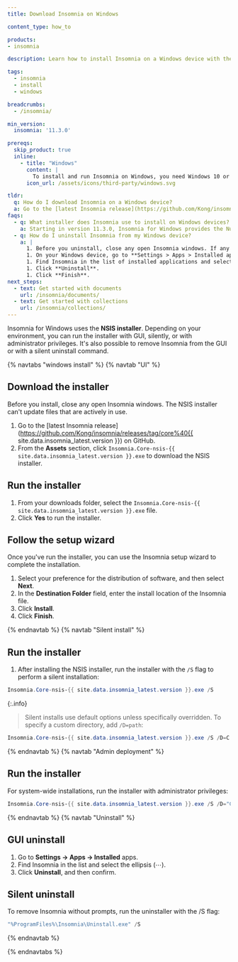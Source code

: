 ```yaml
---
title: Download Insomnia on Windows

content_type: how_to

products:
- insomnia

description: Learn how to install Insomnia on a Windows device with the NSIS installer.

tags:
  - insomnia
  - install
  - windows

breadcrumbs:
  - /insomnia/

min_version:
  insomnia: '11.3.0'

prereqs:
  skip_product: true
  inline:
    - title: "Windows"
      content: |
        To install and run Insomnia on Windows, you need Windows 10 or later.
      icon_url: /assets/icons/third-party/windows.svg

tldr:
  q: How do I download Insomnia on a Windows device?
  a: Go to the [latest Insomnia release](https://github.com/Kong/insomnia/releases/tag/core%40{{ site.data.insomnia_latest.version }}) on GitHub and download the `Insomnia.Core-nsis-{{ site.data.insomnia_latest.version }}.exe` file.
faqs:
  - q: What installer does Insomnia use to install on Windows devices?
    a: Starting in version 11.3.0, Insomnia for Windows provides the Nullsoft Scriptable Install System (NSIS) installer. This update gives you more control over your setup by allowing you to choose the installation directory that best suits your system.
  - q: How do I uninstall Insomnia from my Windows device?
    a: |
      1. Before you uninstall, close any open Insomnia windows. If any are left open, Insomnia won't uninstall completely.
      1. On your Windows device, go to **Settings > Apps > Installed apps**.
      1. Find Insomnia in the list of installed applications and select the ellipsis (⋯).
      1. Click **Uninstall**.
      1. Click **Finish**.
next_steps:
  - text: Get started with documents
    url: /insomnia/documents/
  - text: Get started with collections
    url: /insomnia/collections/
---
```


Insomnia for Windows uses the **NSIS installer**. Depending on your environment, you can run the installer with GUI, silently, or with administrator privileges. It's also possible to remove Insomnia from the GUI or with a silent uninstall command.

{% navtabs "windows install" %}
{% navtab "UI" %}

## Download the installer
Before you install, close any open Insomnia windows. The NSIS installer can't update files that are actively in use.

1. Go to the [latest Insomnia release](https://github.com/Kong/insomnia/releases/tag/core%40{{ site.data.insomnia_latest.version }}) on GitHub.
1. From the **Assets** section, click `Insomnia.Core-nsis-{{ site.data.insomnia_latest.version }}.exe` to download the NSIS installer.

## Run the installer
1. From your downloads folder, select the `Insomnia.Core-nsis-{{ site.data.insomnia_latest.version }}.exe` file.
2. Click **Yes** to run the installer.

## Follow the setup wizard

Once you've run the installer, you can use the Insomnia setup wizard to complete the installation.

1. Select your preference for the distribution of software, and then select **Next**.
2. In the **Destination Folder** field, enter the install location of the Insomnia file.
3. Click **Install**.
4. Click **Finish**.

{% endnavtab %}
{% navtab "Silent install" %}

## Run the installer
1. After installing the NSIS installer, run the installer with the `/S` flag to perform a silent installation:
```powershell
Insomnia.Core-nsis-{{ site.data.insomnia_latest.version }}.exe /S
```
{:.info}
> Silent installs use default options unless specifically overridden. To specify a custom directory, add `/D=path`: 
```powershell
Insomnia.Core-nsis-{{ site.data.insomnia_latest.version }}.exe /S /D=C:\Insomnia
```

{% endnavtab %}
{% navtab "Admin deployment" %}

## Run the installer

For system-wide installations, run the installer with administrator privileges:
```powershell
Insomnia.Core-nsis-{{ site.data.insomnia_latest.version }}.exe /S /D="C:\Program Files\Insomnia"
```

{% endnavtab %}
{% navtab "Uninstall" %}

## GUI uninstall

1. Go to **Settings → Apps → Installed** apps.
2. Find Insomnia in the list and select the ellipsis (⋯).
3. Click **Uninstall**, and then confirm.

## Silent uninstall

To remove Insomnia without prompts, run the uninstaller with the /S flag:
```powershell
"%ProgramFiles%\Insomnia\Uninstall.exe" /S
```
{% endnavtab %}

{% endnavtabs %}